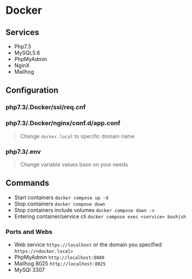 # Docker

## Services

- Php7.3
- MySQL5.6
- PhpMyAdmin
- NginX
- Mailhog


## Configuration

### php7.3/.Docker/ssl/req.cnf
### php7.3/.Docker/nginx/conf.d/app.conf

> Change `docker.local` to specific domain name


### php7.3/.env

> Change variable values base on your needs


## Commands

- Start containers `docker compose up -d`
- Stop containers `docker compose down`
- Stop containers include volumes `docker compose down -v`
- Entering container/service cli `docker compose exec <service> bash|sh`


### Ports and Webs

- Web service `https://localhost` or the domain you specified `https://<docker.local>`
- PhpMyAdmin `http://localhost:8080`
- Mailhog 8025 `http://localhost:8025`
- MySQl 3307